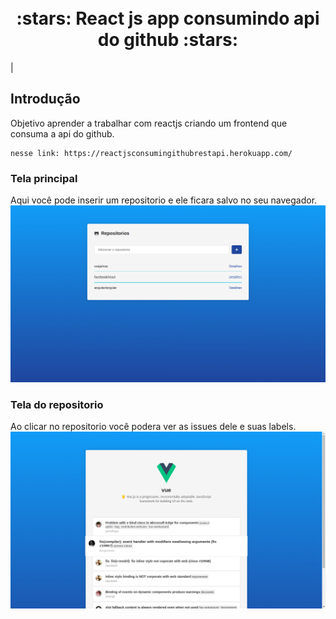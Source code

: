 <h1 align="center"> 
  <br> :stars: React js app consumindo api do github :stars: <br> 
</h1>|

## Introdução

Objetivo aprender a trabalhar com reactjs criando um frontend que consuma a api do github.
```
nesse link: https://reactjsconsumingithubrestapi.herokuapp.com/
```

### Tela principal
Aqui você pode inserir um repositorio e ele ficara salvo no seu navegador.
<img src="src/assets/images/main.png" />

### Tela do repositorio
Ao clicar no repositorio você podera ver as issues dele e suas labels.
<img src="src/assets/images/repository.png" />
